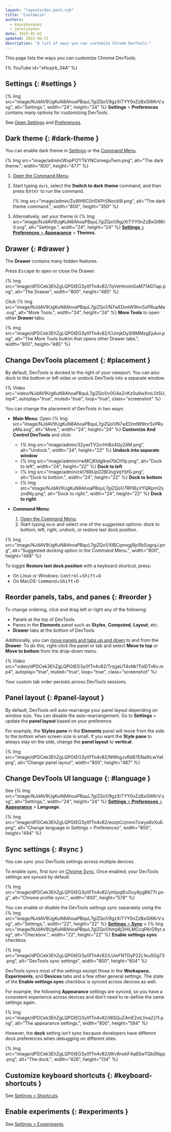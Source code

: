 ```yaml
---
layout: "layouts/doc-post.njk"
title: "Customize"
authors:
  - kaycebasques
  - jecelynyeen
date: 2019-05-02
updated: 2022-06-21
description: "A list of ways you can customize Chrome DevTools."
---
```


This page lists the ways you can customize Chrome DevTools.

{% YouTube id="xHusjrb_34A" %}

## Settings {: #settings }

{% Img src="image/NJdAV9UgKuN8AhoaPBquL7giZQo1/9gzXiTYY0nZzBxGI6KrV.svg", alt="Settings.", width="24", height="24" %} **Settings** > **Preferences** contains many options for customizing DevTools.

See [Open Settings](/docs/devtools/settings/#open) and [Preferences](/docs/devtools/settings/preferences/).

## Dark theme {: #dark-theme }

You can enable dark theme in [Settings](/docs/devtools/settings/) or the [Command Menu](/docs/devtools/command-menu/).

{% Img src="image/admin/WvpPi2YTkYNCsmeguTwm.png", alt="The dark theme.", width="800", height="477" %}

1.  [Open the Command Menu](/docs/devtools/command-menu).
1.  Start typing `dark`, select the **Switch to dark theme** command, and then press
    <kbd>Enter</kbd> to run the command.

    {% Img src="image/admin/ZuWH6C0rI0XPrSNock9l.png", alt="The dark theme command.", width="800", height="350" %}
1.  Alternatively, set your theme in {% Img src="image/NJdAV9UgKuN8AhoaPBquL7giZQo1/9gzXiTYY0nZzBxGI6KrV.svg", alt="Settings.", width="24", height="24" %} [**Settings** > **Preferences** > **Appearance**](/docs/devtools/settings/preferences/#appearance) > **Themes**.

## Drawer {: #drawer }

The **Drawer** contains many hidden features.

Press <kbd>Escape</kbd> to open or close the Drawer.

{% Img src="image/dPDCek3EhZgLQPGtEG3y0fTn4v82/7qVeHmolnGaM71A07iap.png", alt="The Drawer", width="800", height="485" %}

Click {% Img src="image/NJdAV9UgKuN8AhoaPBquL7giZQo1/N7wEDmtW9lnrSxPRupMa.svg", alt="More Tools.", width="24", height="24" %} **More Tools** to open other **Drawer**
tabs.

{% Img src="image/dPDCek3EhZgLQPGtEG3y0fTn4v82/CUmjkDySI6MMzgEjukxi.png", alt="The More Tools button that opens other Drawer tabs.", width="800", height="485" %}

## Change DevTools placement {: #placement }

By default, DevTools is docked to the right of your viewport. You can also dock to the bottom or left sides or undock DevTools into a separate window.

{% Video src="video/NJdAV9UgKuN8AhoaPBquL7giZQo1/v0G4eZnKz0u6wXmL0tSU.mp4", autoplay="true", muted="true", loop="true", class="screenshot" %}

You can change the placement of DevTools in two ways:

- **Main Menu**: Open {% Img src="image/NJdAV9UgKuN8AhoaPBquL7giZQo1/N7wEDmtW9lnrSxPRupMa.svg", alt="More.", width="24", height="24" %} **Customize And Control DevTools** and click:
  - {% Img src="image/admin/32ywiTV2crhhBz4Qy24M.png", alt="Undock.", width="24", height="22" %} **Undock into separate window**
  - {% Img src="image/admin/rrwMCjKldgIkwl7bCH1p.png", alt="Dock to left", width="24", height="22" %} **Dock to left**
  - {% Img src="image/admin/ckt768UpO2BOngVqYbfG.png", alt="Dock to bottom.", width="24", height="22" %} **Dock to bottom** 
  - {% Img src="image/NJdAV9UgKuN8AhoaPBquL7giZQo1/7RPiByVYQRpml2szndNy.png", alt="Dock to right.", width="24", height="22" %} **Dock to right**
- **Command Menu**:

  1. [Open the Command Menu](/docs/devtools/command-menu).
  1. Start typing `dock` and select one of the suggested options: dock to bottom, left, right, undock, or restore last dock position.

{% Img src="image/NJdAV9UgKuN8AhoaPBquL7giZQo1/XIBCqmxgj9jcRbSxgrqJ.png", alt="Suggested docking option in the Command Menu.", width="800", height="488" %}

To toggle **Restore last dock position** with a keyboard shortcut, press:

- On Linux or Windows: <kbd>Control</kbd>+<kbd>Shift</kbd>+<kbd>D</kbd>
- On MacOS: <kbd>Command</kbd>+<kbd>Shift</kbd>+<kbd>D</kbd>

## Reorder panels, tabs, and panes {: #reorder }

To change ordering, click and drag left or right any of the following:

- Panels at the top of DevTools
- Panes in the **Elements** panel such as **Styles**, **Computed**, **Layout**, etc.
- **Drawer** tabs at the bottom of DevTools

Additionally, you can [move panels and tabs up and down](/blog/new-in-devtools-87/#moveable-tools) to and from the **Drawer**. To do this, right-click the panel or tab and select **Move to top** or **Move to bottom** from the drop-down menu.

{% Video src="video/dPDCek3EhZgLQPGtEG3y0fTn4v82/TrzgaUT4vNk1ToIDTnKv.mp4", autoplay="true", muted="true", loop="true", class="screenshot" %}

Your custom tab order persists across DevTools sessions.

## Panel layout {: #panel-layout }

By default, DevTools will auto-rearrange your panel layout depending on window size. You can disable the auto-rearrangement. Go to **Settings** > update the **panel layout** based on your preference. 

For example, the **Styles pane** in the **Elements** panel will move from the side to the bottom when screen size is small. If you want the **Style pane** to always stay on the side, change the **panel layout** to **vertical**.

{% Img src="image/dPDCek3EhZgLQPGtEG3y0fTn4v82/NWhgJvRd87ENa9iLwYaf.png", alt="Change panel layout", width="800", height="487" %}


## Change DevTools UI language {: #language }

See {% Img src="image/NJdAV9UgKuN8AhoaPBquL7giZQo1/9gzXiTYY0nZzBxGI6KrV.svg", alt="Settings.", width="24", height="24" %} [**Settings** > **Preferences** > **Appearance**](/docs/devtools/settings/preferences/#appearance) > **Language**.

{% Img src="image/dPDCek3EhZgLQPGtEG3y0fTn4v82/eozpCcjmnn7zwya9zXu6.png", alt="Change language in Settings > Preferences", width="800", height="494" %}


## Sync settings {: #sync }

You can sync your DevTools settings across multiple devices.

To enable sync, first turn on [Chrome Sync](https://support.google.com/chrome/answer/185277). Once enabled, your DevTools settings are synced by default.

{% Img src="image/dPDCek3EhZgLQPGtEG3y0fTn4v82/yhIipqtEvDuy6ygB677t.png", alt="Chrome profile sync.", width="400", height="579" %}

You can enable or disable the DevTools settings sync separately using the {% Img src="image/NJdAV9UgKuN8AhoaPBquL7giZQo1/9gzXiTYY0nZzBxGI6KrV.svg", alt="Settings.", width="22", height="22" %} [**Settings** > **Sync**](/docs/devtools/settings/preferences/#sync) > {% Img src="image/NJdAV9UgKuN8AhoaPBquL7giZQo1/hmp8j3HiLMCcqPArD9yt.svg", alt="Checkbox.", width="22", height="22" %} **Enable settings sync** checkbox.

{% Img src="image/dPDCek3EhZgLQPGtEG3y0fTn4v82/LUwFNTDyP22L1euSGg73.png", alt="DevTools sync settings", width="800", height="654" %}

DevTools syncs most of the settings except those in the **Workspace**, **Experiments**, and **Devices** tabs and a few other general settings. The state of the **Enable settings sync** checkbox is synced across devices as well.

For example, the following **Appearance** settings are synced, so you have a consistent experience across devices and don't need to re-define the same settings again.

{% Img src="image/dPDCek3EhZgLQPGtEG3y0fTn4v82/t8SQuZ4mE2xiLVxaZz11.png", alt="The appearance settings.", width="800", height="584" %}

However, the **dock** setting isn't sync because developers have different dock preferences when debugging on different sites.

{% Img src="image/dPDCek3EhZgLQPGtEG3y0fTn4v82/jWv8rwkF4q6SwTQbSNpp.png", alt="The dock.", width="426", height="134" %}


## Customize keyboard shortcuts {: #keyboard-shortcuts }

See [Settings > Shortcuts](/docs/devtools/settings/#shortcuts).

## Enable experiments {: #experiments }

See [Settings > Experiments](/docs/devtools/settings/#experiments).
